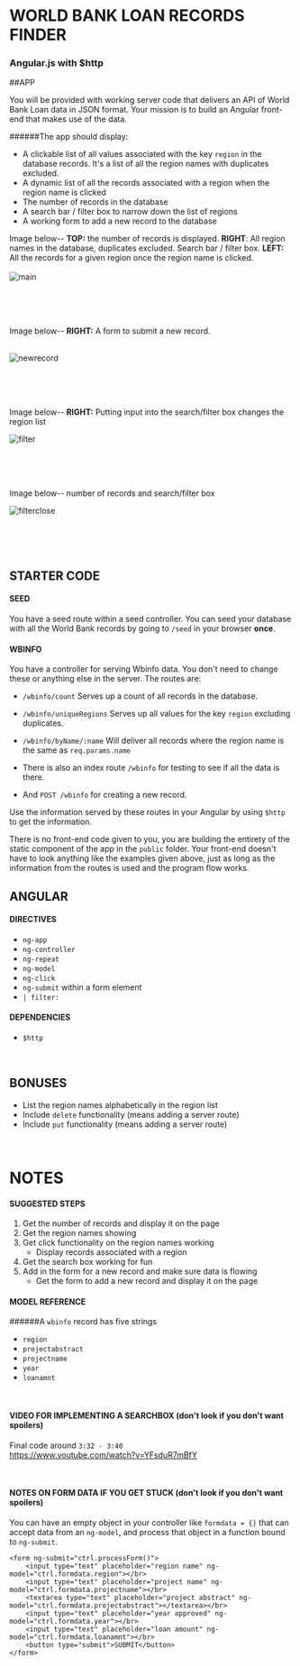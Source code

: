 # WORLD BANK LOAN RECORDS FINDER

### Angular.js with $http


##APP

You will be provided with working server code that delivers an API of World Bank Loan data in JSON format. Your mission is to build an Angular front-end that makes use of the data.

######The app should display:
- A clickable list of all values associated with the key `region` in the database records. It's a list of all the region names with duplicates excluded.
- A dynamic list of all the records associated with a region when the region name is clicked
- The number of records in the database
- A search bar / filter box to narrow down the list of regions
- A working form to add a new record to the database

Image below-- **TOP:** the number of records is displayed. **RIGHT**: All region names in the database, duplicates excluded. Search bar / filter box.  **LEFT:** All the records for a given region once the region name is clicked. </br></br>
![main](main.png)

</br>
</br>
</br>

Image below-- **RIGHT:** A form to submit a new record. </br></br>

![newrecord](newrecord.png)

</br>
</br>
</br>


Image below-- **RIGHT:** Putting input into the search/filter box changes the region list

![filter](filter.png)

</br>
</br>
</br>

Image below-- number of records and search/filter box

![filterclose](filterclose.png)

</br>
</br>
</br>

## STARTER CODE

#### SEED
You have a seed route within a seed controller. You can seed your database with all the World Bank records by going to `/seed` in your browser **once**.

#### WBINFO
You have a controller for serving Wbinfo data. You don't need to change these or anything else in the server. The routes are:

- `/wbinfo/count`
Serves up a count of all records in the database.

- `/wbinfo/uniqueRegions`
Serves up all values for the key `region` excluding duplicates.

- `/wbinfo/byName/:name`
Will deliver all records where the region name is the same as `req.params.name`

- There is also an index route `/wbinfo` for testing to see if all the data is there.

- And `POST /wbinfo` for creating a new record.

Use the information served by these routes in your Angular by using `$http` to get the information.

There is no front-end code given to you, you are building the entirety of the static component of the app in the `public` folder. Your front-end doesn't have to look anything like the examples given above, just as long as the information from the routes is used and the program flow works.

## ANGULAR

#### DIRECTIVES
- `ng-app`
- `ng-controller`
- `ng-repeat`
- `ng-model`
- `ng-click`
- `ng-submit` within a form element
- `| filter:`

#### DEPENDENCIES
- `$http`

</br>
	

## BONUSES
- List the region names alphabetically in the region list
- Include `delete` functionality (means adding a server route)
- Include `put` functionality (means adding a server route)

</br>

# NOTES


#### SUGGESTED STEPS
1. Get the number of records and display it on the page
2. Get the region names showing
3. Get click functionality on the region names working
	- Display records associated with a region
4. Get the search box working for fun
5. Add in the form for a new record and make sure data is flowing
	- Get the form to add a new record and display it on the page

#### MODEL REFERENCE
######A `wbinfo` record has five strings
- `region`
- `projectabstract`
- `projectname`
- `year`
- `loanamnt`

</br>

#### VIDEO FOR IMPLEMENTING A SEARCHBOX (don't look if you don't want spoilers)

Final code around `3:32 - 3:40`  
https://www.youtube.com/watch?v=YFsduR7mBfY

</br>

#### NOTES ON FORM DATA IF YOU GET STUCK (don't look if you don't want spoilers)

You can have an empty object in your controller like `formdata = {}` that can accept data from an `ng-model`, and process that object in a function bound to `ng-submit`.

```
<form ng-submit="ctrl.processForm()">
	<input type="text" placeholder="region name" ng-model="ctrl.formdata.region"></br>
	<input type="text" placeholder="project name" ng-model="ctrl.formdata.projectname"></br>
	<textarea type="text" placeholder="project abstract" ng-model="ctrl.formdata.projectabstract"></textarea></br>
	<input type="text" placeholder="year approved" ng-model="ctrl.formdata.year"></br>
	<input type="text" placeholder="loan amount" ng-model="ctrl.formdata.loanamnt"></br>
	<button type="submit">SUBMIT</button>
</form>
```









